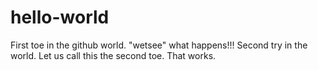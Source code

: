 # hello-world
First toe in the github world. "wetsee" what happens!!!
Second try in the world. Let us call this the second toe.
That works.
